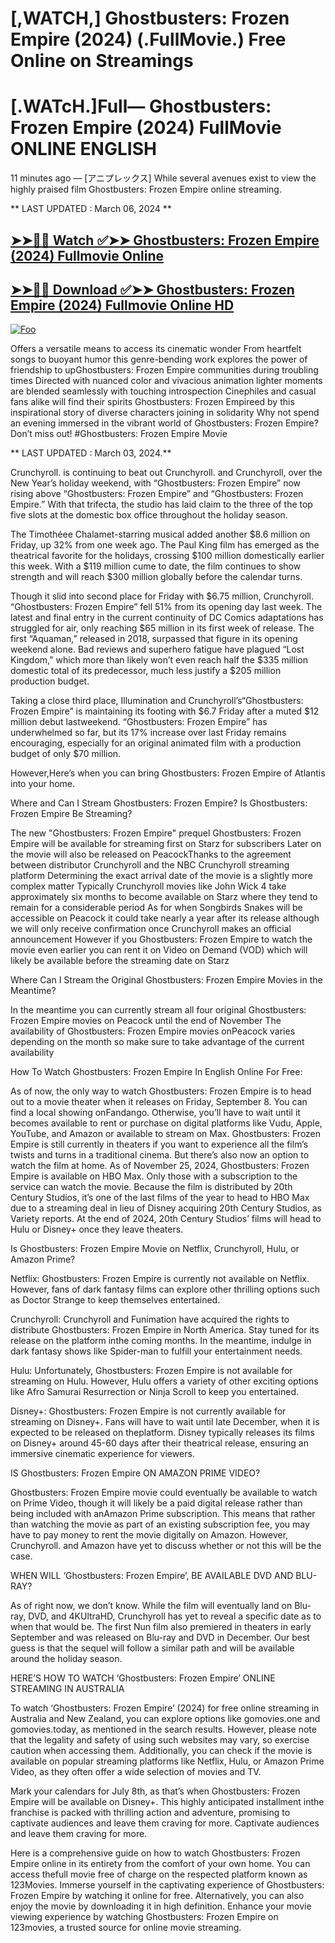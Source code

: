# [,WATCH,] Ghostbusters: Frozen Empire (2024) (.FullMovie.) Free Online on Streamings
# [.WATcH.]Full— Ghostbusters: Frozen Empire (2024) FullMovie ONLINE ENGLISH

11 minutes ago — [アニプレックス] While several avenues exist to view the highly praised film Ghostbusters: Frozen Empire online streaming.

** LAST UPDATED : March 06, 2024 **

## <a href="http://see.4tv.live/movie/967847/ghostbusters-frozen-empire/watch">➤➤🔴📱 Watch ✅➤➤ Ghostbusters: Frozen Empire (2024) Fullmovie Online </a>

## <a href="http://see.4tv.live/movie/967847/ghostbusters-frozen-empire/watch">➤➤🔴📱 Download ✅➤➤ Ghostbusters: Frozen Empire (2024) Fullmovie Online HD</a>

<p dir="auto"><a href="http://see.4tv.live/movie/967847/ghostbusters-frozen-empire/watch" rel="nofollow"><img src="https://camo.githubusercontent.com/917e6ed5c302499242165dcc02bdbce85c075fd21b35918eb9c0b771855261b8/68747470733a2f2f7374617469632e7769787374617469632e636f6d2f6d656469612f6232343966395f61646163386637306662336634356238383639313639366337376465313866337e6d76322e676966" alt="Foo" style="max-width: 100%;"></a></p>

Offers a versatile means to access its cinematic wonder From heartfelt songs to buoyant humor this genre-bending work explores the power of friendship to upGhostbusters: Frozen Empire communities during troubling times Directed with nuanced color and vivacious animation lighter moments are blended seamlessly with touching introspection Cinephiles and casual fans alike will find their spirits Ghostbusters: Frozen Empireed by this inspirational story of diverse characters joining in solidarity Why not spend an evening immersed in the vibrant world of Ghostbusters: Frozen Empire? Don’t miss out! #Ghostbusters: Frozen Empire Movie

** LAST UPDATED : March 03, 2024.**

Crunchyroll. is continuing to beat out Crunchyroll. and Crunchyroll, over the New Year’s holiday weekend, with “Ghostbusters: Frozen Empire” now rising above “Ghostbusters: Frozen Empire” and “Ghostbusters: Frozen Empire.” With that trifecta, the studio has laid claim to the three of the top five slots at the domestic box office throughout the holiday season.

The Timothéee Chalamet-starring musical added another $8.6 million on Friday, up 32% from one week ago. The Paul King film has emerged as the theatrical favorite for the holidays, crossing $100 million domestically earlier this week. With a $119 million cume to date, the film continues to show strength and will reach $300 million globally before the calendar turns.

Though it slid into second place for Friday with $6.75 million, Crunchyroll. “Ghostbusters: Frozen Empire” fell 51% from its opening day last week. The latest and final entry in the current continuity of DC Comics adaptations has struggled for air, only reaching $65 million in its first week of release. The first “Aquaman,” released in 2018, surpassed that figure in its opening weekend alone. Bad reviews and superhero fatigue have plagued “Lost Kingdom,” which more than likely won’t even reach half the $335 million domestic total of its predecessor, much less justify a $205 million production budget.

Taking a close third place, Illumination and Crunchyroll’s“Ghostbusters: Frozen Empire” is maintaining its footing with $6.7 Friday after a muted $12 million debut lastweekend. “Ghostbusters: Frozen Empire” has underwhelmed so far, but its 17% increase over last Friday remains encouraging, especially for an original animated film with a production budget of only $70 million.

However,Here’s when you can bring Ghostbusters: Frozen Empire of Atlantis into your home.

Where and Can I Stream Ghostbusters: Frozen Empire? Is Ghostbusters: Frozen Empire Be Streaming?

The new "Ghostbusters: Frozen Empire" prequel Ghostbusters: Frozen Empire will be available for streaming first on Starz for subscribers Later on the movie will also be released on PeacockThanks to the agreement between distributor Crunchyroll and the NBC Crunchyroll streaming platform Determining the exact arrival date of the movie is a slightly more complex matter Typically Crunchyroll movies like John Wick 4 take approximately six months to become available on Starz where they tend to remain for a considerable period As for when Songbirds Snakes will be accessible on Peacock it could take nearly a year after its release although we will only receive confirmation once Crunchyroll makes an official announcement However if you Ghostbusters: Frozen Empire to watch the movie even earlier you can rent it on Video on Demand (VOD) which will likely be available before the streaming date on Starz

Where Can I Stream the Original Ghostbusters: Frozen Empire Movies in the Meantime?

In the meantime you can currently stream all four original Ghostbusters: Frozen Empire movies on Peacock until the end of November The availability of Ghostbusters: Frozen Empire movies onPeacock varies depending on the month so make sure to take advantage of the current availability

How To Watch Ghostbusters: Frozen Empire In English Online For Free:

As of now, the only way to watch Ghostbusters: Frozen Empire is to head out to a movie theater when it releases on Friday, September 8. You can find a local showing onFandango. Otherwise, you’ll have to wait until it becomes available to rent or purchase on digital platforms like Vudu, Apple, YouTube, and Amazon or available to stream on Max. Ghostbusters: Frozen Empire is still currently in theaters if you want to experience all the film’s twists and turns in a traditional cinema. But there’s also now an option to watch the film at home. As of November 25, 2024, Ghostbusters: Frozen Empire is available on HBO Max. Only those with a subscription to the service can watch the movie. Because the film is distributed by 20th Century Studios, it’s one of the last films of the year to head to HBO Max due to a streaming deal in lieu of Disney acquiring 20th Century Studios, as Variety reports. At the end of 2024, 20th Century Studios’ films will head to Hulu or Disney+ once they leave theaters.

Is Ghostbusters: Frozen Empire Movie on Netflix, Crunchyroll, Hulu, or Amazon Prime?

Netflix: Ghostbusters: Frozen Empire is currently not available on Netflix. However, fans of dark fantasy films can explore other thrilling options such as Doctor Strange to keep themselves entertained.

Crunchyroll: Crunchyroll and Funimation have acquired the rights to distribute Ghostbusters: Frozen Empire in North America. Stay tuned for its release on the platform inthe coming months. In the meantime, indulge in dark fantasy shows like Spider-man to fulfill your entertainment needs.

Hulu: Unfortunately, Ghostbusters: Frozen Empire is not available for streaming on Hulu. However, Hulu offers a variety of other exciting options like Afro Samurai Resurrection or Ninja Scroll to keep you entertained.

Disney+: Ghostbusters: Frozen Empire is not currently available for streaming on Disney+. Fans will have to wait until late December, when it is expected to be released on theplatform. Disney typically releases its films on Disney+ around 45-60 days after their theatrical release, ensuring an immersive cinematic experience for viewers.

IS Ghostbusters: Frozen Empire ON AMAZON PRIME VIDEO?

Ghostbusters: Frozen Empire movie could eventually be available to watch on Prime Video, though it will likely be a paid digital release rather than being included with anAmazon Prime subscription. This means that rather than watching the movie as part of an existing subscription fee, you may have to pay money to rent the movie digitally on Amazon. However, Crunchyroll. and Amazon have yet to discuss whether or not this will be the case.

WHEN WILL ‘Ghostbusters: Frozen Empire’, BE AVAILABLE DVD AND BLU-RAY?

As of right now, we don’t know. While the film will eventually land on Blu-ray, DVD, and 4KUltraHD, Crunchyroll has yet to reveal a specific date as to when that would be. The first Nun film also premiered in theaters in early September and was released on Blu-ray and DVD in December. Our best guess is that the sequel will follow a similar path and will be available around the holiday season.

HERE’S HOW TO WATCH ‘Ghostbusters: Frozen Empire’ ONLINE STREAMING IN AUSTRALIA

To watch ‘Ghostbusters: Frozen Empire’ (2024) for free online streaming in Australia and New Zealand, you can explore options like gomovies.one and gomovies.today, as mentioned in the search results. However, please note that the legality and safety of using such websites may vary, so exercise caution when accessing them. Additionally, you can check if the movie is available on popular streaming platforms like Netflix, Hulu, or Amazon Prime Video, as they often offer a wide selection of movies and TV.

Mark your calendars for July 8th, as that’s when Ghostbusters: Frozen Empire will be available on Disney+. This highly anticipated installment inthe franchise is packed with thrilling action and adventure, promising to captivate audiences and leave them craving for more. Captivate audiences and leave them craving for more.

Here is a comprehensive guide on how to watch Ghostbusters: Frozen Empire online in its entirety from the comfort of your own home. You can access thefull movie free of charge on the respected platform known as 123Movies. Immerse yourself in the captivating experience of Ghostbusters: Frozen Empire by watching it online for free. Alternatively, you can also enjoy the movie by downloading it in high definition. Enhance your movie viewing experience by watching Ghostbusters: Frozen Empire on 123movies, a trusted source for online movie streaming.
